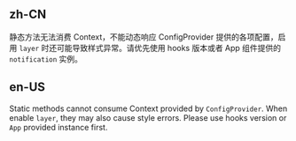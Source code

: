 ## zh-CN

静态方法无法消费 Context，不能动态响应 ConfigProvider 提供的各项配置，启用 `layer` 时还可能导致样式异常。请优先使用 hooks 版本或者 App 组件提供的 `notification` 实例。

## en-US

Static methods cannot consume Context provided by `ConfigProvider`. When enable `layer`, they may also cause style errors. Please use hooks version or `App` provided instance first.

